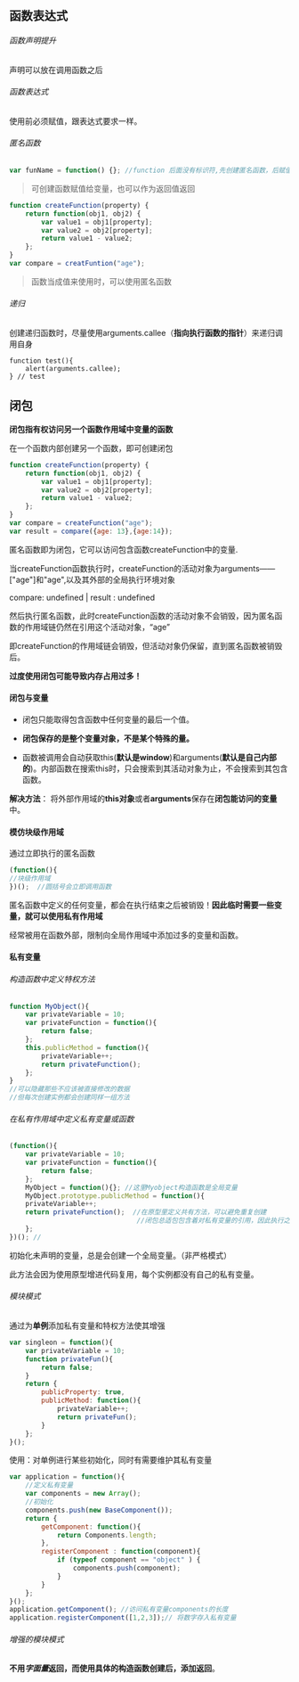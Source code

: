 ## 函数表达式

###### 函数声明提升

声明可以放在调用函数之后

###### 函数表达式

使用前必须赋值，跟表达式要求一样。

###### 匿名函数

```js
var funName = function() {}; //function 后面没有标识符,先创建匿名函数，后赋值
```

> 可创建函数赋值给变量，也可以作为返回值返回

```js
function createFunction(property) {
    return function(obj1, obj2) {
        var value1 = obj1[property];
        var value2 = obj2[property];
        return value1 - value2;
    };
}
var compare = creatFuntion("age");
```

> 函数当成值来使用时，可以使用匿名函数

###### 递归

创建递归函数时，尽量使用arguments.callee（**指向执行函数的指针**）来递归调用自身

```
function test(){
	alert(arguments.callee);
} // test
```



## 闭包

**闭包指有权访问另一个函数作用域中变量的函数**

在一个函数内部创建另一个函数，即可创建闭包

```js
function createFunction(property) {
    return function(obj1, obj2) {
        var value1 = obj1[property];
        var value2 = obj2[property];
        return value1 - value2;
    };
}
var compare = createFunction("age");
var result = compare({age: 13},{age:14});
```

匿名函数即为闭包，它可以访问包含函数createFunction中的变量.

当createFunction函数执行时，createFunction的活动对象为arguments——["age"]和"age",以及其外部的全局执行环境对象

  compare: undefined  | result : undefined

然后执行匿名函数，此时createFunction函数的活动对象不会销毁，因为匿名函数的作用域链仍然在引用这个活动对象，“age”

即createFunction的作用域链会销毁，但活动对象仍保留，直到匿名函数被销毁后。

**过度使用闭包可能导致内存占用过多！**



#### 闭包与变量

- 闭包只能取得包含函数中任何变量的最后一个值。

- **闭包保存的是整个变量对象，不是某个特殊的量。**

- 函数被调用会自动获取this(**默认是window**)和arguments(**默认是自己内部的**)。内部函数在搜索this时，只会搜索到其活动对象为止，不会搜索到其包含函数。

**解决方法**： 将外部作用域的**this对象**或者**arguments**保存在**闭包能访问的变量**中。



#### 模仿块级作用域

通过立即执行的匿名函数

```js
(function(){
//块级作用域
})();  //圆括号会立即调用函数
```

匿名函数中定义的任何变量，都会在执行结束之后被销毁！**因此临时需要一些变量，就可以使用私有作用域**

经常被用在函数外部，限制向全局作用域中添加过多的变量和函数。

#### 私有变量

###### 构造函数中定义特权方法

```js
function MyObject(){
	var privateVariable = 10;
	var privateFunction = function(){
		return false;
	};
	this.publicMethod = function(){
		privateVariable++;
		return privateFunction();
	};
}
//可以隐藏那些不应该被直接修改的数据
//但每次创建实例都会创建同样一组方法
```

###### 在私有作用域中定义私有变量或函数

```js
(function(){
	var privateVariable = 10;
	var privateFunction = function(){
		return false;
	};
	MyObject = function(){}; //这里Myobject构造函数是全局变量
	MyObject.prototype.publicMethod = function(){
	privateVariable++;
	return privateFunction();  //在原型里定义共有方法，可以避免重复创建
        						//闭包总适包包含着对私有变量的引用，因此执行之后 私有变量不会被清除
	};
})(); // 
```

初始化未声明的变量，总是会创建一个全局变量。（非严格模式）

此方法会因为使用原型增进代码复用，每个实例都没有自己的私有变量。



###### 模块模式

通过为**单例**添加私有变量和特权方法使其增强

```js
var singleon = function(){
    var privateVariable = 10;
    function privateFun(){
        return false;
    }
    return {
        publicProperty: true,
        publicMethod: function(){
            privateVariable++;
            return privateFun();
        }
    };
}();
```

使用：对单例进行某些初始化，同时有需要维护其私有变量

```js
var application = function(){
    //定义私有变量
    var components = new Array();
    //初始化
    components.push(new BaseComponent());
    return {
        getComponent: function(){
            return Components.length;
        },
        registerComponent : function(component){
            if (typeof component == "object" ) {
                components.push(component);
            }
        }
    };
}();
application.getComponent(); //访问私有变量components的长度
application.registerComponent([1,2,3]);// 将数字存入私有变量
```



###### 增强的模块模式

**不用*字面量*返回，而使用具体的构造函数创建后，添加返回**。